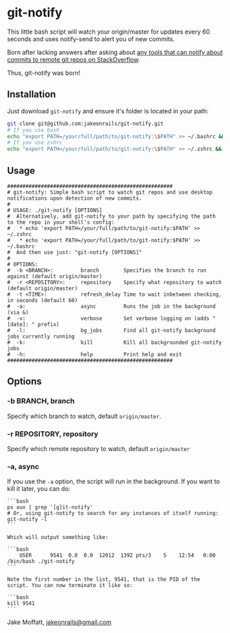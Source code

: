 # git-notify

This little bash script will watch your origin/master for updates every 60 seconds and uses notify-send to alert you of new commits.

Born after lacking answers after asking about [any tools that can notify about commits to remote git repos on StackOverflow](http://stackoverflow.com/questions/5082001/is-there-a-tool-to-watch-a-remote-git-repository-on-ubuntu-and-do-popup-notificat).

Thus, git-notify was born!

## Installation
Just download `git-notify` and ensure it's folder is located in your path:

```bash
git clone git@github.com:jakeonrails/git-notify.git
# If you use bash
echo "export PATH=/your/full/path/to/git-notify:\$PATH" >> ~/.bashrc && source ~/.bashrc
# If you use zshrc
echo "export PATH=/your/full/path/to/git-notify:\$PATH" >> ~/.zshrc && source ~/.zshrc
```

## Usage

    ######################################################
    # git-notify: Simple bash script to watch git repos and use desktop notifications upon detection of new commits.
    #
    # USAGE: ./git-notify [OPTIONS]
    #  Alternatively, add git-notify to your path by specifying the path to the repo in your shell's config:
    #   * echo 'export PATH=/your/full/path/to/git-notify:$PATH' >> ~/.zshrc
    #   * echo 'export PATH=/your/full/path/to/git-notify:$PATH' >> ~/.bashrc
    #  And then use just: "git-notify [OPTIONS]"
    #
    # OPTIONS:
    #  -b <BRANCH>:         branch        Specifies the branch to run against (default origin/master)
    #  -r <REPOSITORY>:     repository    Specify what repository to watch (default origin/master)
    #  -t <TIME>:           refresh_delay Time to wait inbetween checking, in seconds (default 60)
    #  -a:                  async         Runs the job in the background (via &)
    #  -v:                  verbose       Set verbose logging on (adds "[date]: " prefix)
    #  -l:                  bg_jobs       Find all git-notify background jobs currently running
    #  -k:                  kill          Kill all backgrounded git-notify jobs
    #  -h:                  help          Print help and exit
    ######################################################


## Options

### -b BRANCH, branch
Specify which branch to watch, default `origin/master`.

### -r REPOSITORY, repository
Specify which remote repository to watch, default `origin/master`

### -a, async
If you use the `-a` option, the script will run in the background. If you want to kill it later, you can do:

    ```bash
    ps aux | grep '[g]it-notify'
    # Or, using git-notify to search for any instances of itself running:
    git-notify -l
    ```

    Which will output something like:

    ```bash
        USER      9541  0.0  0.0  12012  1392 pts/3    S    12:54   0:00 /bin/bash ./git-notify
    ```

    Note the first number in the list, 9541, that is the PID of the script. You can now terminate it like so:

    ```bash
    kill 9541
    ```


Jake Moffatt, jakeonrails@gmail.com

